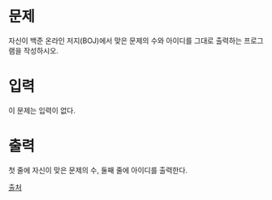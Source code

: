 # 문제

자신이 백준 온라인 저지(BOJ)에서 맞은 문제의 수와 아이디를 그대로 출력하는 프로그램을 작성하시오.

# 입력

이 문제는 입력이 없다.

# 출력

첫 줄에 자신이 맞은 문제의 수, 둘째 줄에 아이디를 출력한다.

[출처](https://www.acmicpc.net/problem/7287)

